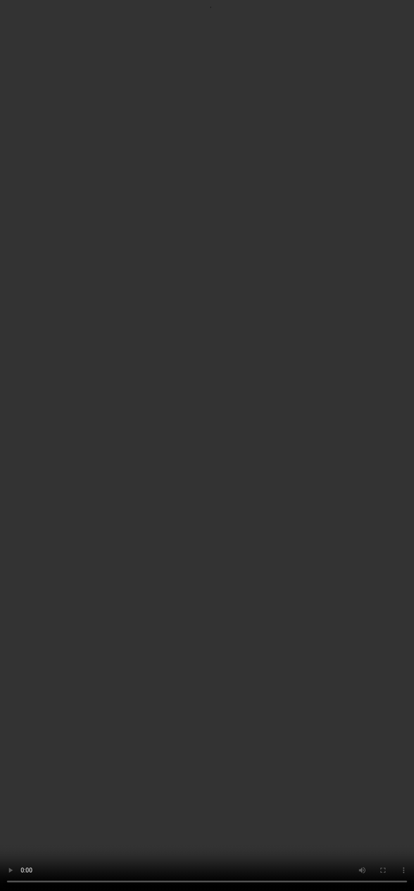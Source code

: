 ## <span style=""color:#364BC9"">Battle of Two LLMs</span>

<video src="${COMPLEX_PROMPTING_VIDEO_7}" frameborder="0" allowfullscreen style="position: absolute; top: 0; left: 0; width: 100%; height: 100%; border: none; object-fit: cover;" controls="" controlslist="nodownload nofullscreen" style="width: 100%" />

:::tip
* A complex prompt was used to test two different LLMs.
* The task involved analysing an employee attrition dashboard and linking it to a mental health awareness article.
* Both models struggled with multi-modal reasoning and synthesizing cross-source information.
* The comparison highlights how complex prompts can expose model limitations in real-world tasks.
:::

***

